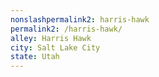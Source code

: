 ```yaml
---
﻿nonslashpermalink2: harris-hawk
permalink2: /harris-hawk/
alley: Harris Hawk
city: Salt Lake City
state: Utah
---
```


